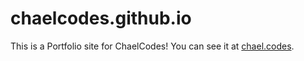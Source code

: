 # chaelcodes.github.io
This is a Portfolio site for ChaelCodes! You can see it at [chael.codes](https://www.chael.codes).
